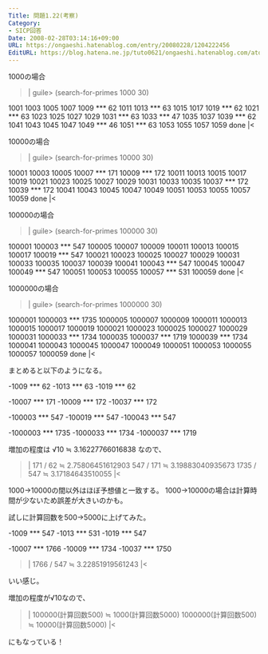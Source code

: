 ```yaml
---
Title: 問題1.22(考察)
Category:
- SICP回答
Date: 2008-02-28T03:14:16+09:00
URL: https://ongaeshi.hatenablog.com/entry/20080228/1204222456
EditURL: https://blog.hatena.ne.jp/tuto0621/ongaeshi.hatenablog.com/atom/entry/6435922169449193117
---
```



1000の場合

>|
guile> (search-for-primes 1000 30)

1001
1003
1005
1007
1009 *** 62
1011
1013 *** 63
1015
1017
1019 *** 62
1021 *** 63
1023
1025
1027
1029
1031 *** 63
1033 *** 47
1035
1037
1039 *** 62
1041
1043
1045
1047
1049 *** 46
1051 *** 63
1053
1055
1057
1059
done
|<

10000の場合

>|
guile> (search-for-primes 10000 30)

10001
10003
10005
10007 *** 171
10009 *** 172
10011
10013
10015
10017
10019
10021
10023
10025
10027
10029
10031
10033
10035
10037 *** 172
10039 *** 172
10041
10043
10045
10047
10049
10051
10053
10055
10057
10059
done
|<

100000の場合

>|
guile> (search-for-primes 100000 30)

100001
100003 *** 547
100005
100007
100009
100011
100013
100015
100017
100019 *** 547
100021
100023
100025
100027
100029
100031
100033
100035
100037
100039
100041
100043 *** 547
100045
100047
100049 *** 547
100051
100053
100055
100057 *** 531
100059
done
|<

1000000の場合

>|
guile> (search-for-primes 1000000 30)

1000001
1000003 *** 1735
1000005
1000007
1000009
1000011
1000013
1000015
1000017
1000019
1000021
1000023
1000025
1000027
1000029
1000031
1000033 *** 1734
1000035
1000037 *** 1719
1000039 *** 1734
1000041
1000043
1000045
1000047
1000049
1000051
1000053
1000055
1000057
1000059
done
|<

まとめると以下のようになる。

-1009 *** 62
-1013 *** 63
-1019 *** 62

-10007 *** 171
-10009 *** 172
-10037 *** 172

-100003 *** 547
-100019 *** 547
-100043 *** 547

-1000003 *** 1735
-1000033 *** 1734
-1000037 *** 1719

増加の程度は √10 ≒ 3.16227766016838 なので、

>|
 171 /  62 ≒ 2.75806451612903
 547 / 171 ≒ 3.19883040935673
1735 / 547 ≒ 3.17184643510055
|<

1000→10000の間以外はほぼ予想値と一致する。
1000→10000の場合は計算時間が少ないため誤差が大きいのかも。

試しに計算回数を500→5000に上げてみた。

-1009 *** 547
-1013 *** 531
-1019 *** 547

-10007 *** 1766
-10009 *** 1734
-10037 *** 1750

>|
1766 / 547 ≒ 3.22851919561243
|<

いい感じ。

増加の程度が√10なので、

>|
100000(計算回数500) ≒ 1000(計算回数5000)
1000000(計算回数500) ≒ 10000(計算回数5000)
|<

にもなっている！
